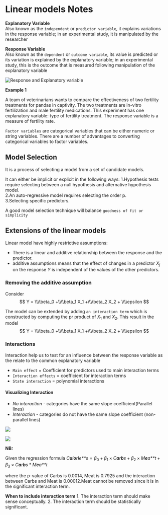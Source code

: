 Linear models Notes
================

**Explanatory Variable**  
Also known as the `independent` or `predictor variable`, it explains
variations in the response variable; in an experimental study, it is
manipulated by the researcher

**Response Variable**  
Also known as the `dependent` or `outcome variable`, its value is
predicted or its variation is explained by the explanatory variable; in
an experimental study, this is the outcome that is measured following
manipulation of the explanatory variable

![Response and Explanatory
variable](https://images.deepai.org/django-summernote/2019-06-18/fe2a668a-625f-431f-9472-e177d594ba2c.png)

**Example 1**

A team of veterinarians wants to compare the effectiveness of two
fertility treatments for pandas in captivity. The two treatments are
in-vitro fertilization and male fertility medications. This experiment
has one explanatory variable: type of fertility treatment. The response
variable is a measure of fertility rate.

`Factor variables` are categorical variables that can be either numeric
or string variables. There are a number of advantages to converting
categorical variables to factor variables.

## Model Selection

It is a process of selecting a model from a set of candidate models.

It can either be implicit or explicit in the following ways:
1.Hypothesis tests require selecting between a null hypothesis and
alternative hypothesis model.  
2.An auto-regressive model requires selecting the order p.  
3.Selecting specific predictors.

A good model selection technique will balance
`goodness of fit or simplicity`

## Extensions of the linear models

Linear model have highly restrictive assumptions:

-   There is a linear and additive relationship between the response and
    the predictor.  
-   additive assumptions means that the effect of changes in a predictor
    *X*<sub>*j*</sub> on the response *Y* is independent of the values
    of the other predictors.

### Removing the additive assumption

Consider
$$ Y = \\\\beta_0 +\\\\beta_1 X_1 +\\\\beta_2 X_2 + \\\\epsilon $$

The model can be extended by adding `an interaction term` which is
constructed by computing the pr product of *X*<sub>1</sub> and
*X*<sub>2</sub>. This result in the model
$$ Y = \\\\beta_0 +\\\\beta_1 X_1 +\\\\beta_2 X_2 + \\\\epsilon $$

### Interactions

Interaction help us to test for an influence between the response
variable as the relate to the common explanatory variable

-   `Main effect` = Coefficient for predictors used to main interaction
    terms
-   `Interaction effects` = coefficient for interaction terms
-   `State interaction` = polynomial interactions

#### Visualizing Interaction

-   *No interaction* - categories have the same slope
    coefficient(Parallel lines)
-   *Interaction -* categories do not have the same slope coefficient
    (non-parallel lines)

![](C:/Users/steph/AppData/Local/RStudio/tmp/paste-787E2B31.png)

![](C:/Users/steph/AppData/Local/RStudio/tmp/paste-D0501DE6.png)

**NB:**

Given the regression formula
*C**a**l**o**r**i**e**s* = *β*<sub>0</sub> + *β*<sub>1</sub> × *C**a**r**b**s* + *β*<sub>2</sub> × *M**e**a**t* + *β*<sub>3</sub> × *C**a**r**b**s* \* *M**e**a**t*

where the p-value of Carbs is 0.0014, Meat is 0.7925 and the interaction
between Carbs and Meat is 0.00012.Meat cannot be removed since it is in
the significant interaction term.

**When to include interaction term** 1. The interaction term should make
sense conceptually. 2. The interaction term should be statistically
significant.
